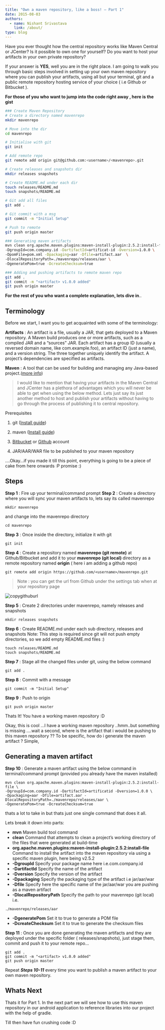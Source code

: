 ```yaml
---
title: "Own a maven repository, like a boss! – Part 1"
date: 2015-08-03
authors:
  - name: Nishant Srivastava
    link: /about/
type: blog
---
```


Have you ever thought how the central repository works like Maven Central or JCenter?
Is it possible to own one for yourself?
Do you want to host your artifacts in your own private repository?

If your answer is **YES**, well you are in the right place. I am going to walk you through basic steps involved in setting up your own maven repository where you can publish your artifacts, using all but your terminal, git and a public remote repository hosting service of your choice ( i.e Github or Bitbucket ).

**For those of you who want to jump into the code right away , here is the gist**

```sh
### Create Maven Repository
# Create a directory named mavenrepo
mkdir mavenrepo

# Move into the dir
cd mavenrepo

# Initialise with git
git init

# Add remote repo
git remote add origin git@github.com:<username>/<mavenrepo>.git

# Create releases and snapshots dir 
mkdir releases snapshots

# Create README.md under each dir
touch releases/README.md
touch snapshots/README.md

# Git add all files
git add .

# Git commit with a msg
git commit -m "Initial Setup"

# Push to remote
git push origin master

### Generating maven artifacts
mvn clean org.apache.maven.plugins:maven-install-plugin:2.5.2:install-file \
-DgroupId=com.company.id -DartifactId=artificat-id -Dversion=1.0.0 \
-DpomFile=pom.xml -Dpackaging=aar -Dfile=artifact.aar  \
-DlocalRepositoryPath=./mavenrepo/releases/aar \
-DgeneratePom=true -DcreateChecksum=true

### Adding and pushing artifacts to remote maven repo
git add .
git commit -m "<artifact> v1.0.0 added"
git push origin master
```

**For the rest of you who want a complete explanation, lets dive in**..

## Terminology

Before we start, I want you to get acquainted with some of the terminology:

**Artifacts** : An artifact is a file, usually a JAR, that gets deployed to a Maven repository. A Maven build produces one or more artifacts, such as a compiled JAR and a “sources” JAR. Each artifact has a group ID (usually a reversed domain name, like com.example.foo), an artifact ID (just a name), and a version string. The three together uniquely identify the artifact. A project’s dependencies are specified as artifacts.

**Maven** : A tool that can be used for building and managing any Java-based project.([more info](https://maven.apache.org/what-is-maven.html))

> I would like to mention that having your artifacts in the Maven Central and JCenter has a plethora of advantages which you will never be able to get when using the below method.
> Lets just say its just another method to host and publish your artifacts without having to go through the process of publishing it to central repository.

Prerequisites

1. git ([Install guide](https://git-scm.com/book/en/v2/Getting-Started-Installing-Git))

2. maven ([Install guide](https://maven.apache.org/install.html))

3. [Bitbucket](https://bitbucket.org/) or [Github](https://github.com/) account

4. JAR/AAR/WAR file to be published to your maven repository

….Okay…if you made it till this point, everything is going to be a piece of cake from here onwards :P promise :)

## Steps

**Step 1** : Fire up your terminal/command prompt
**Step 2** : Create a directory where you will sync your maven artifacts to, lets say its called mavenrepo

```
mkdir mavenrepo
```

and change into the mavenrepo directory

```
cd mavenrepo
```

**Step 3** : Once inside the directory, initialize it with git

```
git init
```

**Step 4** : Create a repository named **mavenrepo (git remote)** at Github/Bitbucket and add it to your **mavenrepo (git local)** directory as a remote repository named **origin** ( here i am adding a github repo)

```
git remote add origin https://github.com/<username>/mavenrepo.git
```

> Note : you can get the url from Github under the settings tab when at your repository page

![copygithuburl](img/copygithuburl.png)

**Step 5** :  Create 2 directories under mavenrepo, namely releases and snapshots

```
mkdir releases snapshots
```

**Step 6** : Create README.md under each sub directory, releases and snapshots
Note: This step is required since git will not push empty directories, so we add empty README.md files :)

```
touch releases/README.md
touch snapshots/README.md
```


**Step 7** : Stage all the changed files under git, using the below command

```
git add .
```

**Step 8** : Commit with a message

```
git commit -m "Initial Setup"
```

**Step 9** : Push to origin

```
git push origin master
```

Thats It!
You have a working maven repository :D

Okay, this is cool …I have a working maven repository ..hmm..but something is missing ….wait a second, where is the artifact that i would be pushing to this maven repository ??
To be specific, how do i generate the maven artifact ?
Simple,

## Generating a maven artifact

**Step 10** : Generate a maven artifact using the below command in terminal/command prompt (provided you already have the maven installed)

```
mvn clean org.apache.maven.plugins:maven-install-plugin:2.5.2:install-file \
-DgroupId=com.company.id -DartifactId=artificatid -Dversion=1.0.0 \
-Dpackaging=aar -Dfile=artifact.aar -DlocalRepositoryPath=./mavenrepo/releases/aar \
-DgeneratePom=true -DcreateChecksum=true
```

thats a lot to take in but thats just one single command that does it all.

Lets break it down into parts:

- **mvn** Maven build tool command
- **clean** Command that attempts to clean a project’s working directory of the files that were generated at build-time
- **org.apache.maven.plugins:maven-install-plugin:2.5.2:install-file** Command to install the artifact into the maven repository via using a specific maven plugin, here being v2.5.2
- **-DgroupId** Specify your package name here i.e.com.company.id
- **-DartifactId** Specify the name of the artifact
- **-Dversion** Specify the version of the artifact
- **-Dpackaging** Specify the packaging type of the artifact i.e jar/aar/war
- **-Dfile** Specify here the specific name of the jar/aar/war you are pushing as a maven artifact
- **-DlocalRepositoryPath** Specify the path to your mavenrepo (git local) i.e.

```
./mavenrepo/releases/aar
```

- **-DgeneratePom** Set it to true to generate a POM file
- **-DcreateChecksum** Set it to true to generate the checksum files

**Step 11** : Once you are done generating the maven artifacts and they are deployed under the specific folder ( releases/snapshots), just stage them, commit and push it to your remote repo…

```
git add .
git commit -m "<artifact> v1.0.0 added"
git push origin master
```

Repeat ***Steps 10-11*** every time you want to publish a maven artifact to your own maven repository.

## Whats Next
Thats it for Part 1. In the next part we will see how to use this maven repository in our android application to reference libraries into our project with the help of gradle.

Till then have fun crushing code :D
